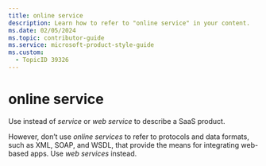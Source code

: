 ```yaml
---
title: online service
description: Learn how to refer to "online service" in your content.
ms.date: 02/05/2024
ms.topic: contributor-guide
ms.service: microsoft-product-style-guide
ms.custom:
  - TopicID 39326
---
```



# online service

Use instead of *service* or *web service* to describe a SaaS product.

However, don’t use *online services* to refer to protocols and data formats, such as XML, SOAP, and WSDL, that provide the means for integrating web-based apps. Use *web services* instead.

